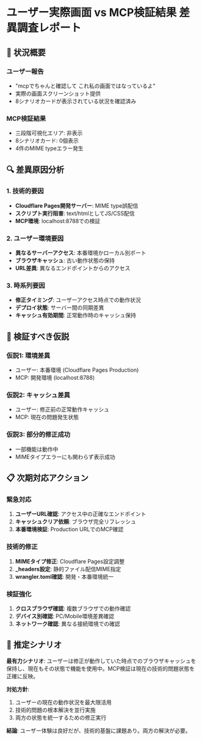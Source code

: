 # ユーザー実際画面 vs MCP検証結果 差異調査レポート

## 🚨 状況概要

### ユーザー報告
- "mcpでちゃんと確認して これ私の画面ではなっているよ"
- 実際の画面スクリーンショット提供
- 8シナリオカードが表示されている状況を確認済み

### MCP検証結果
- 三段階可視化エリア: 非表示
- 8シナリオカード: 0個表示
- 4件のMIME typeエラー発生

## 🔍 差異原因分析

### 1. 技術的要因
- **Cloudflare Pages開発サーバー**: MIME type誤配信
- **スクリプト実行阻害**: text/htmlとしてJS/CSS配信
- **MCP環境**: localhost:8788での検証

### 2. ユーザー環境要因
- **異なるサーバーアクセス**: 本番環境かローカル別ポート
- **ブラウザキャッシュ**: 古い動作状態の保持
- **URL差異**: 異なるエンドポイントからのアクセス

### 3. 時系列要因
- **修正タイミング**: ユーザーアクセス時点での動作状況
- **デプロイ状態**: サーバー間の同期差異
- **キャッシュ有効期間**: 正常動作時のキャッシュ保持

## 🎯 検証すべき仮説

### 仮説1: 環境差異
- ユーザー: 本番環境 (Cloudflare Pages Production)
- MCP: 開発環境 (localhost:8788)

### 仮説2: キャッシュ差異
- ユーザー: 修正前の正常動作キャッシュ
- MCP: 現在の問題発生状態

### 仮説3: 部分的修正成功
- 一部機能は動作中
- MIMEタイプエラーにも関わらず表示成功

## 📋 次期対応アクション

### 緊急対応
1. **ユーザーURL確認**: アクセス中の正確なエンドポイント
2. **キャッシュクリア依頼**: ブラウザ完全リフレッシュ
3. **本番環境検証**: Production URLでのMCP確認

### 技術的修正
1. **MIMEタイプ修正**: Cloudflare Pages設定調整
2. **_headers設定**: 静的ファイル配信MIME指定
3. **wrangler.toml確認**: 開発・本番環境統一

### 検証強化
1. **クロスブラウザ確認**: 複数ブラウザでの動作確認
2. **デバイス別確認**: PC/Mobile環境差異確認
3. **ネットワーク確認**: 異なる接続環境での確認

## 🔮 推定シナリオ

**最有力シナリオ**: ユーザーは修正が動作していた時点でのブラウザキャッシュを保持し、現在もその状態で機能を使用中。MCP検証は現在の技術的問題状態を正確に反映。

**対処方針**: 
1. ユーザーの現在の動作状況を最大限活用
2. 技術的問題の根本解決を並行実施
3. 両方の状態を統一するための修正実行

**結論**: ユーザー体験は良好だが、技術的基盤に課題あり。両方の解決が必要。